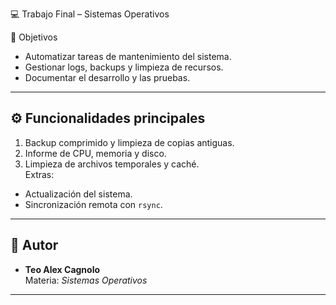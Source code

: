 💻 Trabajo Final – Sistemas Operativos  


🎯 Objetivos
- Automatizar tareas de mantenimiento del sistema.    
- Gestionar logs, backups y limpieza de recursos.  
- Documentar el desarrollo y las pruebas.

---

## ⚙️ Funcionalidades principales
1. Backup comprimido y limpieza de copias antiguas.  
2. Informe de CPU, memoria y disco.  
3. Limpieza de archivos temporales y caché.  
Extras:
- Actualización del sistema.  
- Sincronización remota con `rsync`.

---

## 👥 Autor
- **Teo Alex Cagnolo**  
Materia: *Sistemas Operativos*  
 
---

